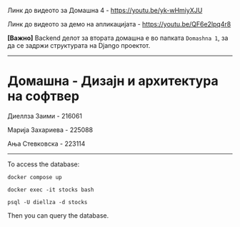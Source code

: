Линк до видеото за Домашна 4 - https://youtu.be/yk-wHmiyXJU

Линк до видеото за демо на апликацијата - https://youtu.be/QF6e2lpq4r8

**[Важно]** Backend делот за втората домашна е во папката ```Domashna 1```, за да се задржи структурата на Django проектот. 
<hr />

<h1>Домашна - Дизаjн и архитектура на софтвер</h1>


Диеллза Заими	-	216061			

Марија Захариева - 225088

Ања Стевковска -  223114
<hr /?
You can see the saved data through the Django Admin Panel.
<hr />
To access the database: 

```docker compose up```

```docker exec -it stocks bash```

```psql -U diellza -d stocks```

Then you can query the database.



